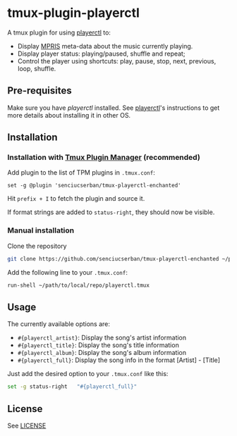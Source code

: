 # tmux-plugin-playerctl

A tmux plugin for using [playerctl](https://github.com/acrisci/playerctl) to:
* Display [MPRIS](https://www.freedesktop.org/wiki/Specifications/mpris-spec/) meta-data about the music currently playing.
* Display player status: playing/paused, shuffle and repeat;
* Control the player using shortcuts: play, pause, stop, next, previous, loop, shuffle.


## Pre-requisites

Make sure you have *playerctl* installed.
See [playerctl](https://github.com/acrisci/playerctl#installing)'s instructions to get more details about installing it in other OS.

## Installation

### Installation with [Tmux Plugin Manager](https://github.com/tmux-plugins/tpm) (recommended)

Add plugin to the list of TPM plugins in `.tmux.conf`:

```
set -g @plugin 'senciucserban/tmux-playerctl-enchanted'
```

Hit `prefix + I` to fetch the plugin and source it.

If format strings are added to `status-right`, they should now be visible.

### Manual installation

Clone the repository

```bash
git clone https://github.com/senciucserban/tmux-playerctl-enchanted ~/path/to/local/repo
```

Add the following line to your `.tmux.conf`:

```bash
run-shell ~/path/to/local/repo/playerctl.tmux
```


## Usage

The currently available options are:

- `#{playerctl_artist}`: Display the song's artist information
- `#{playerctl_title}`: Display the song's title information
- `#{playerctl_album}`: Display the song's album information
- `#{playerctl_full}`: Display the song info in the format [Artist] - [Title]

Just add the desired option to your `.tmux.conf` like this:

```bash
set -g status-right   "#{playerctl_full}"
```

## License

See [LICENSE](./LICENSE)
